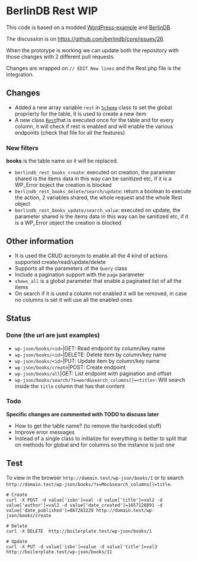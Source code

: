 # BerlinDB Rest WIP

This code is based on a modded [WordPress-example](https://github.com/berlindb/wordpress-example) and [BerlinDB](https://github.com/berlindb/core).  

The discussion is on https://github.com/berlindb/core/issues/26.

When the prototype is working we can update both the repository with those changes with 2 different pull requests.

Changes are wrapped on `// EDIT New lines` and the Rest.php file is the integration.

## Changes

* Added a new array variable `rest` in [`Schema`](https://github.com/Mte90/BerlinDB-Rest/blob/master/core/src/Database/Schema.php) class to set the global proprierty for the table, it is used to create a new item
* A new class [`Rest`](https://github.com/Mte90/BerlinDB-Rest/blob/master/core/src/Database/Rest.php)that is executed once for the table and for every column, it will check if rest is enabled and will enable the various endpoints (check that file for all the features)

### New filters

**books** is the table name so it will be replaced.

* `berlindb_rest_books_create`: executed on creation, the parameter shared is the items data in this way can be sanitized etc, if it is a WP_Error boject the creation is blocked
* `berlindb_rest_books_delete/search/update`: return a boolean to execute the action, 2 variables shared, the whole request and the whole Rest object
* `berlindb_rest_books_update/search_value`: executed on update, the parameter shared is the items data in this way can be sanitized etc, if it is a WP_Error object the creation is blocked

## Other information

* It is used the CRUD acronym to enable all the 4 kind of actions supported create/read/update/delete
* Supports all the parameters of the `Query` class
* Include a pagination support with the `page` parameter
* `shows_all` is a global parameter that enable a paginated list of all the items
* On search if it is used a column not enabled it will be removed, in case no columns is set it will use all the enabled ones

## Status

### Done (the url are just examples)

* `wp-json/books/<id>`|GET: Read endpoint by column/key name
* `wp-json/books/<id>`|DELETE: Delete item by column/key name
* `wp-json/books/<id>`|PUT: Update item by column/key name
* `wp-json/books/create`|POST: Create endpoint
* `wp-json/books/all`|GET: List endpoint with pagination and offset
* `wp-json/books/search/?s=word&search_columns[]=<title>`: Will search inside the `title` column that has that content

### Todo

**Specific changes are commented with TODO to discuss later**

* How to get the table name? (to remove the hardcoded stuff)
* Improve error messages
* Instead of a single class to initialize for everything is better to split that on methods for global and for columns so the instance is just one
  
## Test

To view in the browser `http://domain.test/wp-json/books/1` or to search `http://domain.test/wp-json/books/?s=Moc&search_columns[]=title`.

```
# Create
curl -X POST -d value['isbn']=val -d value['title']=val2 -d value['author']=val2 -d value['date_created']=1657128891 -d value['date_published']=867283220 http://domain.test/wp-json/books/create

# Delete
curl -X DELETE  http://boilerplate.test/wp-json/books/1

# Update
curl -X PUT -d value['isbn']=value -d value['title']=val3  http://boilerplate.test/wp-json/books/11
```